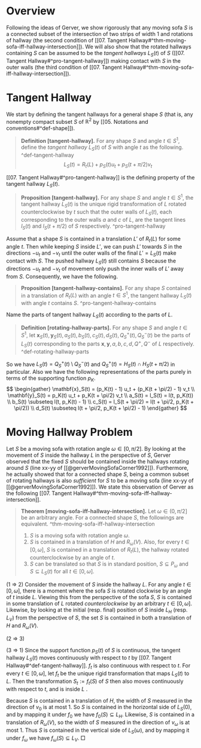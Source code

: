 # Overview

Following the ideas of Gerver, we show rigorously that any moving sofa $S$ is a connected subset of the intersection of two strips of width 1 and rotations of hallway (the second condition of [[07. Tangent Hallway#^thm-moving-sofa-iff-hallway-intersection]]). We will also show that the rotated hallways containing $S$ can be assumed to be the _tangent hallways_ $L_S(t)$ of $S$ ([[07. Tangent Hallway#^pro-tangent-hallway]]) making contact with $S$ in the outer walls (the third condition of [[07. Tangent Hallway#^thm-moving-sofa-iff-hallway-intersection]]).

# Tangent Hallway

We start by defining the tangent hallways for a general shape $S$ (that is, any nonempty compact subset $S$ of $\mathbb{R}^2$ by [[05. Notations and conventions#^def-shape]]).

> __Definition [tangent-hallway].__ For any shape $S$ and angle $t \in S^1$, define the _tangent hallway_ $L_S(t)$ of $S$ with angle $t$ as the following. ^def-tangent-hallway
$$
L_S(t) = R_t(L) + p_S(t)  u_t + p_S(t + \pi/2) v_t
$$

[[07. Tangent Hallway#^pro-tangent-hallway]] is the defining property of the tangent hallway $L_S(t)$.

> __Proposition [tangent-hallway].__ For any shape $S$ and angle $t \in S^1$, the tangent hallway $L_S(t)$ is the unique rigid transformation of $L$ rotated counterclockwise by $t$ such that the outer walls of $L_S(t)$, each corresponding to the outer walls $a$ and $c$ of $L$, are the tangent lines $l_S(t)$ and $l_S(t + \pi/2)$ of $S$ respectively. ^pro-tangent-hallway

Assume that a shape $S$ is contained in a translation $L'$ of $R_t(L)$ for some angle $t$. Then while keeping $S$ inside $L'$, we can push $L'$ towards $S$ in the directions $-u_t$ and $-v_t$ until the outer walls of the final $L' = L_S(t)$ make contact with $S$. The pushed hallway $L_S(t)$ still contains $S$ because the directions $-u_t$ and $-v_t$ of movement only push the inner walls of $L'$ away from $S$. Consequently, we have the following.

> __Proposition [tangent-hallway-contains].__ For any shape $S$ contained in a translation of $R_t(L)$ with an angle $t \in S^1$, the tangent hallway $L_S(t)$ with angle $t$ contains $S$. ^pro-tangent-hallway-contains

Name the parts of tangent hallway $L_S(t)$ according to the parts of $L$.

> __Definition [rotating-hallway-parts].__ For any shape $S$ and angle $t \in S^1$, let $\mathbf{x}_S(t), \mathbf{y}_S(t), a_S(t), b_S(t), c_S(t), d_S(t), Q^+_S(t), Q^-_S(t)$ be the parts of $L_S(t)$ corresponding to the parts $\mathbf{x}, \mathbf{y}, a, b, c, d, Q^+, Q^-$ of $L$ respectively. ^def-rotating-hallway-parts

So we have $L_S(t) = Q_S^+(t) \setminus Q_S^-(t)$ and $Q^+_S(t) = H_S(t) \cap H_S(t + \pi/2)$ in particular. Also we have the following representations of the parts purely in terms of the supporting function $p_K$.
$$
\begin{gather}
\mathbf{x}_S(t) = (p_K(t) - 1) u_t + (p_K(t + \pi/2) - 1) v_t \\
\mathbf{y}_S(t) = p_K(t) u_t + p_K(t + \pi/2) v_t \\
a_S(t) = l_S(t) = l(t, p_K(t)) \\
b_S(t) \subseteq l(t, p_K(t) - 1) \\
c_S(t) = l_S(t + \pi/2) = l(t + \pi/2, p_K(t + \pi/2)) \\
d_S(t) \subseteq l(t + \pi/2, p_K(t + \pi/2) - 1)
\end{gather}
$$

# Moving Hallway Problem

Let $S$ be a moving sofa with rotation angle $\omega \in [0, \pi/2]$. By looking at the movement of $S$ inside the hallway $L$ in the perspective of $S$, Gerver observed that the fixed $S$ should be contained inside the hallways rotating around $S$ (line xx-yy of [[@gerverMovingSofaCorner1992]]). Furthermore, he actually showed that for a connected shape $S$, being a common subset of rotating hallways is also _sufficient_ for $S$ to be a moving sofa (line xx-yy of [[@gerverMovingSofaCorner1992]]). We state this observation of Gerver as the following [[07. Tangent Hallway#^thm-moving-sofa-iff-hallway-intersection]].

> __Theorem [moving-sofa-iff-hallway-intersection].__ Let $\omega \in (0, \pi/2]$ be an arbitrary angle. For a connected shape $S$, the followings are equivalent. ^thm-moving-sofa-iff-hallway-intersection
> 
> 1. $S$ is a moving sofa with rotation angle $\omega$.
> 2. $S$ is contained in a translation of $H$ and $R_\omega(V)$. Also, for every $t \in [0, \omega]$, $S$ is contained in a translation of $R_t(L)$, the hallway rotated counterclockwise by an angle of $t$.
> 3. $S$ can be translated so that $S$ is in standard position, $S \subseteq P_\omega$ and $S \subseteq L_S(t)$ for all $t \in [0, \omega]$.

(1 $\Rightarrow$ 2) Consider the movement of $S$ inside the hallway $L$. For any angle $t \in [0, \omega]$, there is a moment where the sofa $S$ is rotated clockwise by an angle of $t$ inside $L$. Viewing this from the perspective of the sofa $S$, $S$ is contained in some translation of $L$ rotated _counterclockwise_ by an arbitrary $t \in [0, \omega]$. Likewise, by looking at the initial (resp. final) position of $S$ inside $L_H$ (resp. $L_V$) from the perspective of $S$, the set $S$ is contained in both a translation of $H$ and $R_\omega(V)$.

(2 $\Rightarrow$ 3) 

(3 $\Rightarrow$ 1) Since the support function $p_S(t)$ of $S$ is continuous, the tangent hallway $L_S(t)$ moves continuously with respect to $t$ by [[07. Tangent Hallway#^def-tangent-hallway]]. $f_t$ is also continuous with respect to $t$. For every $t \in [0, \omega]$, let $f_t$ be the unique rigid transformation that maps $L_S(t)$ to $L$. Then the transformation $S_t := f_t(S)$ of $S$ then also moves continuously with respect to $t$, and is inside $L$ .

Because $S$ is contained in a translation of $H$, the width of $S$ measured in the direction of $v_0$ is at most 1. So $S$ is contained in the horizontal side of $L_S(0)$, and by mapping it under $f_0$ we have $f_0(S) \subseteq L_H$. Likewise, $S$ is contained in a translation of $R_\omega(V)$, so the width of $S$ measured in the direction of $v_\omega$ is at most 1. Thus $S$ is contained in the vertical side of $L_S(\omega)$, and by mapping it under $f_\omega$ we have $f_\omega(S) \subseteq L_V$. □
